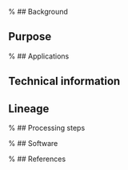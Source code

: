 % ## Background

## Purpose

% ## Applications

## Technical information

## Lineage

% ## Processing steps

% ## Software

% ## References

